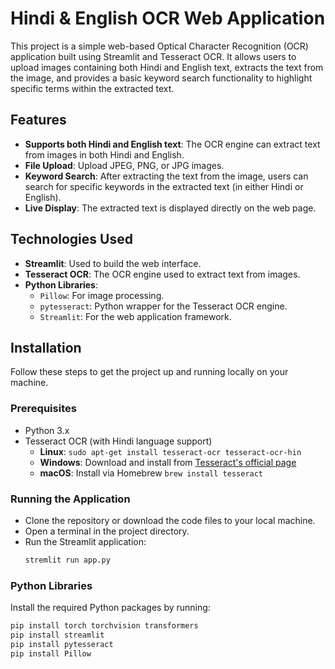 # Hindi & English OCR Web Application

This project is a simple web-based Optical Character Recognition (OCR) application built using Streamlit and Tesseract OCR. It allows users to upload images containing both Hindi and English text, extracts the text from the image, and provides a basic keyword search functionality to highlight specific terms within the extracted text.

## Features
- **Supports both Hindi and English text**: The OCR engine can extract text from images in both Hindi and English.
- **File Upload**: Upload JPEG, PNG, or JPG images.
- **Keyword Search**: After extracting the text from the image, users can search for specific keywords in the extracted text (in either Hindi or English).
- **Live Display**: The extracted text is displayed directly on the web page.

## Technologies Used
- **Streamlit**: Used to build the web interface.
- **Tesseract OCR**: The OCR engine used to extract text from images.
- **Python Libraries**:
  - `Pillow`: For image processing.
  - `pytesseract`: Python wrapper for the Tesseract OCR engine.
  - `Streamlit`: For the web application framework.

## Installation

Follow these steps to get the project up and running locally on your machine.

### Prerequisites
- Python 3.x
- Tesseract OCR (with Hindi language support)
  - **Linux**: `sudo apt-get install tesseract-ocr tesseract-ocr-hin`
  - **Windows**: Download and install from [Tesseract's official page](https://github.com/tesseract-ocr/tesseract/wiki)
  - **macOS**: Install via Homebrew `brew install tesseract`

### Running the Application
- Clone the repository or download the code files to your local machine.
- Open a terminal in the project directory.
- Run the Streamlit application:
  ```bash
  stremlit run app.py
  
### Python Libraries
Install the required Python packages by running:

```bash
pip install torch torchvision transformers
pip install streamlit
pip install pytesseract
pip install Pillow
